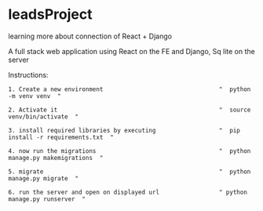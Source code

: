 # leadsProject
learning more about connection of React + Django

A full stack web application using React on the FE and Django, Sq lite on the server

Instructions:

    1. Create a new environment                                 "  python -m venv venv  " 

    2. Activate it                                              "  source venv/bin/activate  "

    3. install required libraries by executing                  "  pip install -r requirements.txt  "

    4. now run the migrations                                   "  python manage.py makemigrations  "

    5. migrate                                                  "  python manage.py migrate  "

    6. run the server and open on displayed url                 " python manage.py runserver  "     
